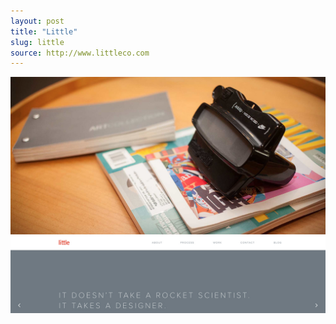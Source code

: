 ```yaml
---
layout: post
title: "Little"
slug: little
source: http://www.littleco.com
---
```


<img src="/screenshots/little.jpg">
